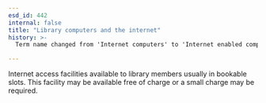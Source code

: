 ```yaml
---
esd_id: 442
internal: false
title: "Library computers and the internet"
history: >-
  Term name changed from 'Internet computers' to 'Internet enabled computers' and scope notes added in version 2.02. Term name changed from 'Internet enabled computers' to 'Libraries - computers and the internet' in version 3.00. Name changed to 'Library computers and the internet' in version 4.00.

---
```


Internet access facilities available to library members usually in bookable slots.  This facility may be available free of charge or a small charge may be required.

